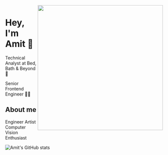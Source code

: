 <img align="right" width="400" height="400" src="https://user-images.githubusercontent.com/29935993/87229446-9c829a80-c3c5-11ea-95e1-7549ef3601fd.png">

# Hey, I'm Amit 👋

Technical Analyst at Bed, Bath & Beyond 🔭

Senior Frontend Engineer :man_technologist:

## About me 

Engineer Artist Computer Vision Enthusiast


![Amit's GitHub stats](https://github-readme-stats.vercel.app/api?username=ellipticamit&show_icons=true&theme=radical)
